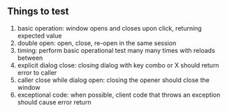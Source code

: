 ## Things to test

1. basic operation: window opens and closes upon click, returning expected value
2. double open: open, close, re-open in the same session
3. timing: perform basic operational test many many times with reloads between
4. explicit dialog close: closing dialog with key combo or X should return error to caller
5. caller close while dialog open: closing the opener should close the window
6. exceptional code: when possible, client code that throws an exception should cause error return
